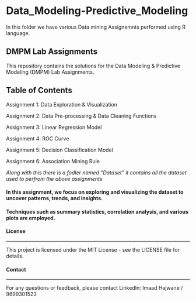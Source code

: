 # Data_Modeling-Predictive_Modeling

In this folder we have various Data mining Assignemnts performed using R language.

DMPM Lab Assignments
------------------------
This repository contains the solutions for the Data Modeling & Predictive Modeling (DMPM) Lab Assignments.

Table of Contents
--------------------------
Assignment 1: Data Exploration & Visualization

Assignment 2: Data Pre-processing & Data Cleaning Functions

Assignment 3: Linear Regression Model

Assignment 4: ROC Curve

Assignment 5: Decision Classification Model

Assignment 6: Association Mining Rule

*Along with this there is a fodler named "Dataset" it contains all the dataset used to perfrom the above assignments* 



#### In this assignment, we focus on exploring and visualizing the dataset to uncover patterns, trends, and insights. 

#### Techniques such as summary statistics, correlation analysis, and various plots are employed.



#### License
-------------
This project is licensed under the MIT License - see the LICENSE file for details.

#### Contact
-------------
For any questions or feedback, please contact LinkedIn: Imaad Hajwane / 9699301523

